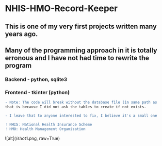 # NHIS-HMO-Record-Keeper

## This is one of my very first projects written many years ago.
## Many of the programming approach in it is totally erronous and I have not had time to rewrite the program

### Backend - python, sqlite3
### Frontend - tkinter (python)

```diff
- Note: The code will break without the database file (in same path as addrecord.py);  
that is because I did not ask the tables to create if not exists.

- I leave that to anyone interested to fix, I believe it's a small one
```

```diff
! NHIS: National Health Insurance Scheme
! HMO: Health Management Organization
```

![alt](/shot1.png, raw=True)
